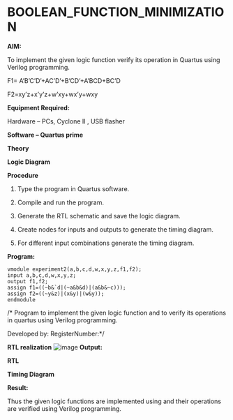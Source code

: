 # BOOLEAN_FUNCTION_MINIMIZATION

**AIM:**

To implement the given logic function verify its operation in Quartus using Verilog programming.

F1= A’B’C’D’+AC’D’+B’CD’+A’BCD+BC’D 

F2=xy’z+x’y’z+w’xy+wx’y+wxy

**Equipment Required:**

Hardware – PCs, Cyclone II , USB flasher

**Software – Quartus prime**

**Theory**

**Logic Diagram**

**Procedure**

1.	Type the program in Quartus software.

2.	Compile and run the program.

3.	Generate the RTL schematic and save the logic diagram.

4.	Create nodes for inputs and outputs to generate the timing diagram.

5.	For different input combinations generate the timing diagram.


**Program:**
```
vmodule experiment2(a,b,c,d,w,x,y,z,f1,f2);
input a,b,c,d,w,x,y,z;
output f1,f2;
assign f1=((~b&`d|(~a&b&d)|(a&b&~c)));
assign f2=((~y&z)|(x&y)|(w&y));
endmodule
```

/* Program to implement the given logic function and to verify its operations in quartus using Verilog programming. 

Developed by: RegisterNumber:*/


**RTL realization**
![image](https://github.com/user-attachments/assets/b28c98c9-8270-4e31-84ba-fb1186c44321)
**Output:**

**RTL**

**Timing Diagram**

**Result:**

Thus the given logic functions are implemented using and their operations are verified using Verilog programming.

